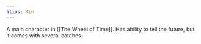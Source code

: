 ```yaml
---
alias: Min
---
```


A main character in [[The Wheel of Time]]. Has ability to tell the future, but it comes with several catches.